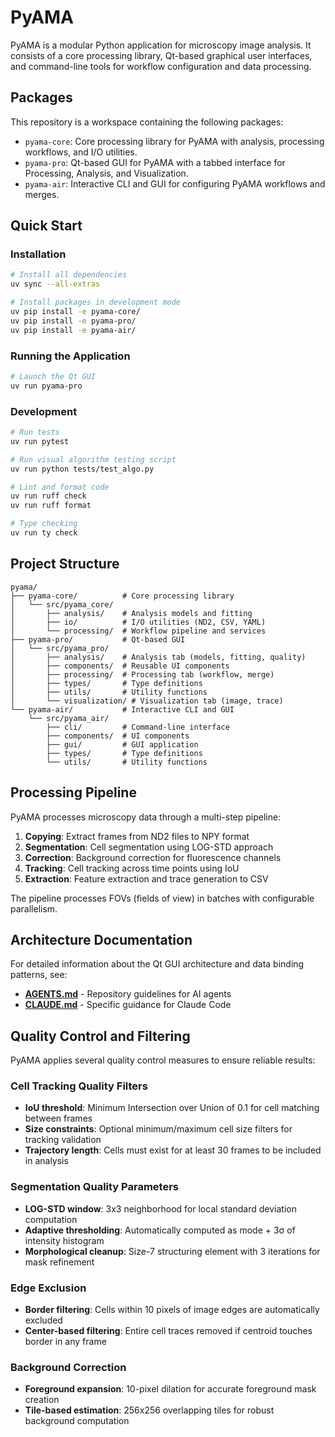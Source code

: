 # PyAMA

PyAMA is a modular Python application for microscopy image analysis. It consists of a core processing library, Qt-based graphical user interfaces, and command-line tools for workflow configuration and data processing.

## Packages

This repository is a workspace containing the following packages:

- `pyama-core`: Core processing library for PyAMA with analysis, processing workflows, and I/O utilities.
- `pyama-pro`: Qt-based GUI for PyAMA with a tabbed interface for Processing, Analysis, and Visualization.
- `pyama-air`: Interactive CLI and GUI for configuring PyAMA workflows and merges.

## Quick Start

### Installation

```bash
# Install all dependencies
uv sync --all-extras

# Install packages in development mode
uv pip install -e pyama-core/
uv pip install -e pyama-pro/
uv pip install -e pyama-air/
```

### Running the Application

```bash
# Launch the Qt GUI
uv run pyama-pro
```

### Development

```bash
# Run tests
uv run pytest

# Run visual algorithm testing script
uv run python tests/test_algo.py

# Lint and format code
uv run ruff check
uv run ruff format

# Type checking
uv run ty check
```

## Project Structure

```
pyama/
├── pyama-core/          # Core processing library
│   └── src/pyama_core/
│       ├── analysis/    # Analysis models and fitting
│       ├── io/          # I/O utilities (ND2, CSV, YAML)
│       └── processing/  # Workflow pipeline and services
├── pyama-pro/           # Qt-based GUI
│   └── src/pyama_pro/
│       ├── analysis/    # Analysis tab (models, fitting, quality)
│       ├── components/  # Reusable UI components
│       ├── processing/  # Processing tab (workflow, merge)
│       ├── types/       # Type definitions
│       ├── utils/       # Utility functions
│       └── visualization/ # Visualization tab (image, trace)
└── pyama-air/           # Interactive CLI and GUI
    └── src/pyama_air/
        ├── cli/         # Command-line interface
        ├── components/  # UI components
        ├── gui/         # GUI application
        ├── types/       # Type definitions
        └── utils/       # Utility functions
```

## Processing Pipeline

PyAMA processes microscopy data through a multi-step pipeline:

1. **Copying**: Extract frames from ND2 files to NPY format
2. **Segmentation**: Cell segmentation using LOG-STD approach
3. **Correction**: Background correction for fluorescence channels
4. **Tracking**: Cell tracking across time points using IoU
5. **Extraction**: Feature extraction and trace generation to CSV

The pipeline processes FOVs (fields of view) in batches with configurable parallelism.

## Architecture Documentation

For detailed information about the Qt GUI architecture and data binding patterns, see:

- **[AGENTS.md](AGENTS.md)** - Repository guidelines for AI agents
- **[CLAUDE.md](CLAUDE.md)** - Specific guidance for Claude Code

## Quality Control and Filtering

PyAMA applies several quality control measures to ensure reliable results:

### Cell Tracking Quality Filters

- **IoU threshold**: Minimum Intersection over Union of 0.1 for cell matching between frames
- **Size constraints**: Optional minimum/maximum cell size filters for tracking validation
- **Trajectory length**: Cells must exist for at least 30 frames to be included in analysis

### Segmentation Quality Parameters

- **LOG-STD window**: 3x3 neighborhood for local standard deviation computation
- **Adaptive thresholding**: Automatically computed as mode + 3σ of intensity histogram
- **Morphological cleanup**: Size-7 structuring element with 3 iterations for mask refinement

### Edge Exclusion

- **Border filtering**: Cells within 10 pixels of image edges are automatically excluded
- **Center-based filtering**: Entire cell traces removed if centroid touches border in any frame

### Background Correction

- **Foreground expansion**: 10-pixel dilation for accurate foreground mask creation
- **Tile-based estimation**: 256x256 overlapping tiles for robust background computation
